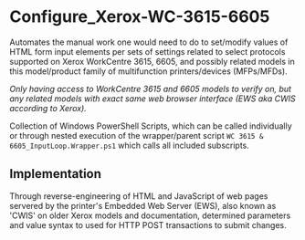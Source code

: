 # Configure_Xerox-WC-3615-6605
Automates the manual work one would need to do to set/modify values of HTML form input elements per sets of settings related to select protocols supported on Xerox WorkCentre 3615, 6605, and possibly related models in this model/product family of multifunction printers/devices (MFPs/MFDs).

*Only having access to WorkCentre 3615 and 6605 models to verify on, but any related models with exact same web browser interface (EWS aka CWIS according to Xerox).*

Collection of Windows PowerShell Scripts, which can be called individually or through nested execution of the wrapper/parent script `WC 3615 & 6605_InputLoop.Wrapper.ps1` which calls all included subscripts.

## Implementation ##
Through reverse-engineering of HTML and JavaScript of web pages servered by the printer's Embedded Web Server (EWS), also known as 'CWIS' on older Xerox models and documentation, determined parameters and value syntax to used for HTTP POST transactions to submit changes.
